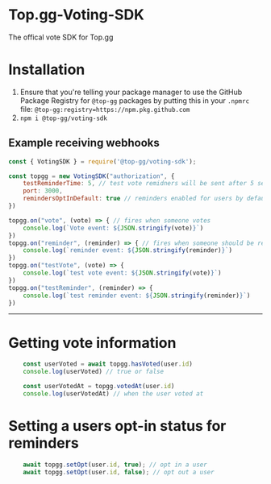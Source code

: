 # Top.gg-Voting-SDK

The offical vote SDK for Top.gg

# Installation
1. Ensure that you're telling your package manager to use the GitHub Package Registry for `@top-gg` packages by putting this in your `.npmrc` file: `@top-gg:registry=https://npm.pkg.github.com`
2. `npm i @top-gg/voting-sdk`


## Example receiving webhooks

```javascript
const { VotingSDK } = require('@top-gg/voting-sdk');

const topgg = new VotingSDK("authorization", {
	testReminderTime: 5, // test vote remidners will be sent after 5 seconds
	port: 3000, 
  	remindersOptInDefault: true // reminders enabled for users by default
})

topgg.on("vote", (vote) => { // fires when someone votes
	console.log(`Vote event: ${JSON.stringify(vote)}`)
})
topgg.on("reminder", (reminder) => { // fires when someone should be reminded
	console.log(`reminder event: ${JSON.stringify(reminder)}`)
})
topgg.on("testVote", (vote) => {
	console.log(`test vote event: ${JSON.stringify(vote)}`)
})
topgg.on("testReminder", (reminder) => {
	console.log(`test reminder event: ${JSON.stringify(reminder)}`)
})
```

------------

# Getting vote information

```javascript
	const userVoted = await topgg.hasVoted(user.id)
	console.log(userVoted) // true or false
```

```javascript
	const userVotedAt = topgg.votedAt(user.id)
	console.log(userVotedAt) // when the user voted at
```

# Setting a users opt-in status for reminders

```javascript
	await topgg.setOpt(user.id, true); // opt in a user
	await topgg.setOpt(user.id, false); // opt out a user
```
